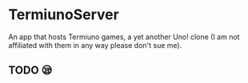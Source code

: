 # TermiunoServer
An app that hosts Termiuno games, a yet another Uno! clone (I am not affiliated with them in any way please don't sue me).

## TODO 😪 